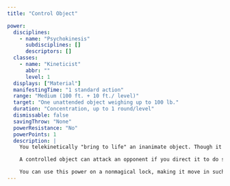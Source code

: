 ```yaml
---
title: "Control Object"

power:
  disciplines:
    - name: "Psychokinesis"
      subdisciplines: []
      descriptors: []
  classes:
    - name: "Kineticist"
      abbr: ""
      level: 1
  displays: ["Material"]
  manifestingTime: "1 standard action"
  range: "Medium (100 ft. + 10 ft./ level)"
  target: "One unattended object weighing up to 100 lb."
  duration: "Concentration, up to 1 round/level"
  dismissable: false
  savingThrow: "None"
  powerResistance: "No"
  powerPoints: 1
  description: |
    You telekinetically "bring to life" an inanimate object. Though it is not actually alive, the object moves under your control. Live vegetation cannot be controlled in this fashion, nor can already animated objects or undead. The controlled object moves like a puppet, with jerky and clumsy movements, at a speed of up to 20 feet. If its form is rigid, it makes creaking, groaning, or grating sounds as you control it.

    A controlled object can attack an opponent if you direct it to do so. It has one slam attack, at a base attack bonus equal to your base attack bonus plus your Intelligence modifier. If the attack hits, it deals points of damage equal to 1d6 plus your Intelligence modifier. A controlled object has its usual hardness and hit points.

    You can use this power on a nonmagical lock, making it move in such a way as to attempt to unlock itself. If another character makes an Open Lock check involving a lock that you are concentrating on controlling, the character gains a +4 bonus on the check.
---
```

